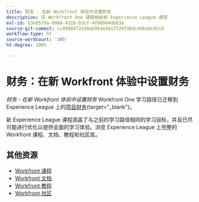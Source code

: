 ```yaml
---
title: 财务 - 在新 Workfront 体验中设置财务
description: 将 Workfront One 课程映射到 Experience League 课程
exl-id: b3e857da-6068-411b-b3cf-4f08004db83a
source-git-commit: cc8908472e50ab95deb613720fdbdc4dba9c02cb
workflow-type: ht
source-wordcount: '105'
ht-degree: 100%

---
```


# 财务：在新 Workfront 体验中设置财务

*财务 - 在新 Workfront 体验中设置财务* Workfront One 学习路径已迁移到 Experience League 上的[项目财务](https://experienceleague.adobe.com/?recommended=Workfront-U-1-2022.1.finances){target="_blank"}。

新 Experience League 课程涵盖了与之前的学习路径相同的学习目标，并且已尽可能进行优化以提供全面的学习体验。浏览 Experience League 上完整的 Workfront 课程、文档、教程和社区库。

## 其他资源

* [Workfront 课程](https://experienceleague.adobe.com/?lang=en&amp;Solution=Workfront#courses)
* [Workfront 文档](https://experienceleague.adobe.com/docs/workfront.html)
* [Workfront 教程](https://experienceleague.adobe.com/docs/workfront-learn/tutorials-workfront/home.html)
* [Workfront 社区](https://experienceleaguecommunities.adobe.com/t5/workfront/ct-p/workfront)
